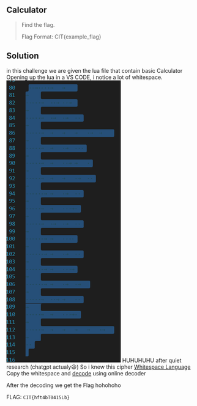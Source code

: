 ## Calculator

>Find the flag.
>
>Flag Format: CIT{example_flag}


## Solution
in this challenge we are given the lua file that contain basic Calculator
Opening up the lua in a VS CODE, i  notice a lot of whitespace. 
![image](Vscode.png)
HUHUHUHU after quiet research (chatgpt actualy😆) So i knew this cipher [Whitespace Language](https://www.dcode.fr/whitespace-language)
Copy the whitespace and [decode](https://www.dcode.fr/whitespace-language) using online decoder


After the decoding we get the Flag hohohoho

FLAG: `CIT{hft4bT0415Lb}`

